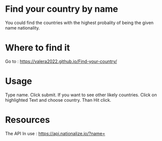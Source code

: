 # Find your country by name
 You could find the countries with the highest probality of being the given name nationality.

 # Where to find it

 Go to : https://valera2022.github.io/Find-your-country/

 # Usage


Type name. Click submit.
If you want to see other likely countries. Click on highlighted Text and choose country. Than Hit click.


# Resources

The API In use : https://api.nationalize.io/?name=

